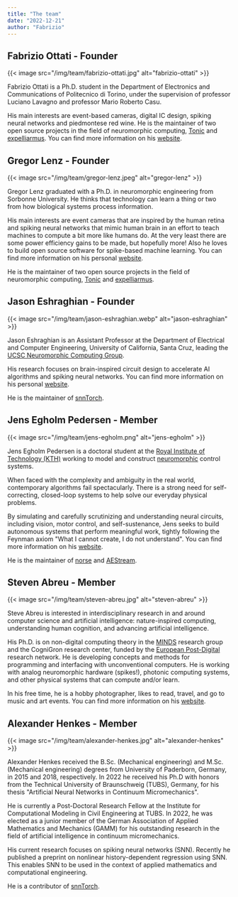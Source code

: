 ```yaml
---
title: "The team"
date: "2022-12-21"
author: "Fabrizio"
---
```


## Fabrizio Ottati - Founder

{{< image src="/img/team/fabrizio-ottati.jpg" alt="fabrizio-ottati" >}}

Fabrizio Ottati is a Ph.D. student in the Department of Electronics and Communications of Politecnico di Torino, under the supervision of professor Luciano Lavagno and professor Mario Roberto Casu.

His main interests are event-based cameras, digital IC design, spiking neural networks and piedmontese red wine. He is the maintainer of two open source projects in the field of neuromorphic computing, [Tonic](https://github.com/neuromorphs/tonic) and [expelliarmus](https://github.com/open-neuromorphic/expelliarmus). You can find more information on his [website](https://fabhertz95.github.io).

## Gregor Lenz - Founder

{{< image src="/img/team/gregor-lenz.jpeg" alt="gregor-lenz" >}}

Gregor Lenz graduated with a Ph.D. in neuromorphic engineering from Sorbonne University. He thinks that technology can learn a thing or two from how biological systems process information. 

His main interests are event cameras that are inspired by the human retina and spiking neural networks that mimic human brain in an effort to teach machines to compute a bit more like humans do. At the very least there are some power efficiency gains to be made, but hopefully more! Also he loves to build open source software for spike-based machine learning. You can find more information on his personal [website](https://www.lenzgregor.com/).


He is the maintainer of two open source projects in the field of neuromorphic computing, [Tonic](https://github.com/neuromorphs/tonic) and [expelliarmus](https://github.com/open-neuromorphic/expelliarmus). 

## Jason Eshraghian - Founder

{{< image src="/img/team/jason-eshraghian.webp" alt="jason-eshraghian" >}}

Jason Eshraghian is an Assistant Professor at the Department of Electrical and Computer Engineering, University of California, Santa Cruz, leading the [UCSC Neuromorphic Computing Group](http://ncg.ucsc.edu/).

His research focuses on brain-inspired circuit design to accelerate AI algorithms and spiking neural networks. You can find more information on his personal [website](https://www.jasoneshraghian.com/).

He is the maintainer of [snnTorch](https://github.com/jeshraghian/snntorch).

## Jens Egholm Pedersen - Member

{{< image src="/img/team/jens-egholm.png" alt="jens-egholm" >}}

Jens Egholm Pedersen is a doctoral student at the [Royal Institute of Technology (KTH)](https://www.kth.se/profile/jeped/) working to model and construct [neuromorphic](https://en.wikipedia.org/wiki/Neuromorphic_engineering) control systems.

When faced with the complexity and ambiguity in the real world, contemporary algorithms fail spectacularly. There is a strong need for self-correcting, closed-loop systems to help solve our everyday physical problems.

By simulating and carefully scrutinizing and understanding neural circuits, including vision, motor control, and self-sustenance, Jens seeks to build autonomous systems that perform meaningful work, tightly following the Feynman axiom "What I cannot create, I do not understand". You can find more information on his [website](https://jepedersen.dk/).

He is the maintainer of [norse](https://github.com/norse/norse) and [AEStream](https:github.com/norse/aestream).

## Steven Abreu - Member

{{< image src="/img/team/steven-abreu.jpg" alt="steven-abreu" >}}

Steve Abreu is interested in interdisciplinary research in and around computer science and artificial intelligence: nature-inspired computing, understanding human cognition, and advancing artificial intelligence.

His Ph.D. is on non-digital computing theory in the [MINDS](https://www.ai.rug.nl/minds/) research group and the CogniGron research center, funded by the [European Post-Digital](http://postdigital.astonphotonics.uk/) research network. He is developing concepts and methods for programming and interfacing with unconventional computers. He is working with analog neuromorphic hardware (spikes!), photonic computing systems, and other physical systems that can compute and/or learn.

In his free time, he is a hobby photographer, likes to read, travel, and go to music and art events. You can find more information on his [website](https://stevenabreu.com/).

## Alexander Henkes - Member

{{< image src="/img/team/alexander-henkes.jpg" alt="alexander-henkes" >}}

Alexander Henkes received the B.Sc. (Mechanical engineering) and M.Sc. (Mechanical engineering) degrees from University of Paderborn, Germany, in 2015 and 2018, respectively. In 2022 he received his Ph.D with honors from the Technical University of Braunschweig (TUBS), Germany, for his thesis "Artificial Neural Networks in Continuum Micromechanics".

He is currently a Post-Doctoral Research Fellow at the Institute for Computational Modeling in Civil Engineering at TUBS. In 2022, he was elected as a junior member of the German Association of Applied Mathematics and Mechanics (GAMM) for his outstanding research in the field of artificial intelligence in continuum micromechanics.

His current research focuses on spiking neural networks (SNN). Recently he published a preprint on nonlinear history-dependent regression using SNN. This enables SNN to be used in the context of applied mathematics and computational engineering.

He is a contributor of [snnTorch](https://github.com/jeshraghian/snntorch).
